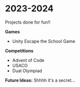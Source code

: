 # 2023-2024
Projects done for fun!!

**Games**
- Unity Escape the School Game

**Competitions**
- Advent of Code
- USACO
- Dual Olympiad

**Future Ideas:**
Shhhh it's a secret...
